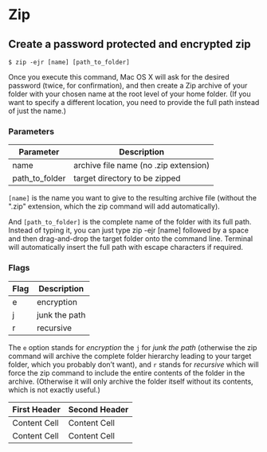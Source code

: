 # Zip

## Create a password protected and encrypted zip

    $ zip -ejr [name] [path_to_folder]

Once you execute this command, Mac OS X will ask for the desired password (twice, for confirmation), and then create a Zip archive of your folder with your chosen name at the root level of your home folder. (If you want to specify a different location, you need to provide the full path instead of just the name.)

### Parameters

Parameter  | Description
------------- | -------------
name           | archive file name (no .zip extension) 
path_to_folder | target directory to be zipped         

`[name]` is the name you want to give to the resulting archive file (without the ".zip" extension, which the zip command will add automatically).

And `[path_to_folder]` is the complete name of the folder with its full path. Instead of typing it, you can just type zip -ejr [name] followed by a space and then drag-and-drop the target folder onto the command line. Terminal will automatically insert the full path with escape characters if required.

### Flags

Flag  | Description
------------- | -------------
e | encryption    
j | junk the path 
r | recursive     

The `e` option stands for _encryption_ the `j` for _junk the path_ (otherwise the zip command will archive the complete folder hierarchy leading to your target folder, which you probably don’t want), and `r` stands for _recursive_ which will force the zip command to include the entire contents of the folder in the archive. (Otherwise it will only archive the folder itself without its contents, which is not exactly useful.)

First Header  | Second Header
------------- | -------------
Content Cell  | Content Cell
Content Cell  | Content Cell
